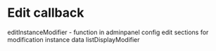 # Edit callback

editInstanceModifier - function in adminpanel config edit sections for modification instance data
listDisplayModifier 